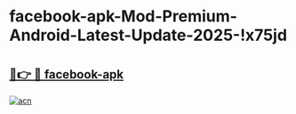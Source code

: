 # facebook-apk-Mod-Premium-Android-Latest-Update-2025-!x75jd

# <h2><a href="https://z06glr.esa.edu.pl?title=facebook-apk&ref=x75jd">🔗👉 🔴 facebook-apk</a></h2>

[![acn](https://github.com/user-attachments/assets/0f9c940e-d8b0-45ae-aac7-cd30a18b3e1c)](https://z06glr.esa.edu.pl?title=facebook-apk&ref=x75jd)

